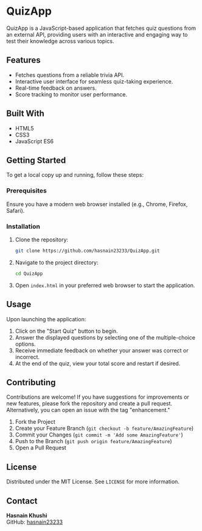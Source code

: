 # QuizApp

QuizApp is a JavaScript-based application that fetches quiz questions from an external API, providing users with an interactive and engaging way to test their knowledge across various topics.

## Features

- Fetches questions from a reliable trivia API.
- Interactive user interface for seamless quiz-taking experience.
- Real-time feedback on answers.
- Score tracking to monitor user performance.

## Built With

- HTML5
- CSS3
- JavaScript ES6

## Getting Started

To get a local copy up and running, follow these steps:

### Prerequisites

Ensure you have a modern web browser installed (e.g., Chrome, Firefox, Safari).

### Installation

1. Clone the repository:

   ```bash
   git clone https://github.com/hasnain23233/QuizApp.git
   ```

2. Navigate to the project directory:

   ```bash
   cd QuizApp
   ```

3. Open `index.html` in your preferred web browser to start the application.

## Usage

Upon launching the application:

1. Click on the "Start Quiz" button to begin.
2. Answer the displayed questions by selecting one of the multiple-choice options.
3. Receive immediate feedback on whether your answer was correct or incorrect.
4. At the end of the quiz, view your total score and restart if desired.

## Contributing

Contributions are welcome! If you have suggestions for improvements or new features, please fork the repository and create a pull request. Alternatively, you can open an issue with the tag "enhancement."

1. Fork the Project
2. Create your Feature Branch (`git checkout -b feature/AmazingFeature`)
3. Commit your Changes (`git commit -m 'Add some AmazingFeature'`)
4. Push to the Branch (`git push origin feature/AmazingFeature`)
5. Open a Pull Request

## License

Distributed under the MIT License. See `LICENSE` for more information.

## Contact

**Hasnain Khushi**  
GitHub: [hasnain23233](https://github.com/hasnain23233)
